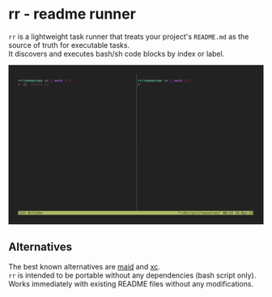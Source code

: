 # rr - readme runner

`rr` is a lightweight task runner that treats your project's `README.md` as the source of truth for executable tasks.  
It discovers and executes bash/sh code blocks by index or label.

![resources/demo.gif](resources/demo.gif)


## Alternatives

The best known alternatives are [maid](https://github.com/egoist/maid) and [xc](https://github.com/joerdav/xc).  
`rr` is intended to be portable without any dependencies (bash script only).  
Works immediately with existing README files without any modifications.

